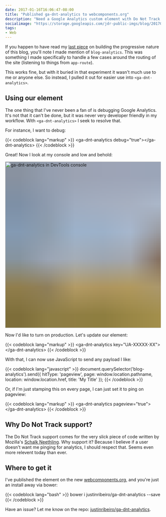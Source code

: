 ```yaml
---
date: 2017-01-16T16:06:47-08:00
title: "Published ga-dnt-analytics to webcomponents.org"
description: "Need a Google Analytics custom element with Do Not Track and debug support? This is the one for you."
socialimage: "https://storage.googleapis.com/jdr-public-imgs/blog/20170116-gadntanalytics-twitter-1024x535.jpg"
tags:
- Web
---
```


If you happen to have read my [last piece](/chronicle/2017/01/13/experimenting-with-a-progressive-web-app-blog/) on building the progressive nature of this blog, you'll note I made mention of `blog-analytics`. This was something I made specifically to handle a few cases around the routing of the site (listening to things from `app-route`).

This works fine, but with it buried in that experiment it wasn't much use to me or anyone else. So instead, I pulled it out for easier use into `<ga-dnt-analytics>`.

## Using our element

The one thing that I've never been a fan of is debugging Google Analytics. It's not that it can't be done, but it was never very developer friendly in my workflow. With `<ga-dnt-analytics>` I seek to resolve that.

For instance, I want to debug:

{{< codeblock lang="markup" >}}
&lt;ga-dnt-analytics debug=&quot;true&quot;&gt;&lt;/ga-dnt-analytics&gt;
{{< /codeblock >}}

Great! Now I look at my console and low and behold:

<img decoding="async" loading="lazy" width="800" height="538" style="background-size: cover;
          background-image: url('data:image/svg+xml;charset=utf-8,%3Csvg xmlns=\'http%3A//www.w3.org/2000/svg\' xmlns%3Axlink=\'http%3A//www.w3.org/1999/xlink\' viewBox=\'0 0 1280 853\'%3E%3Cfilter id=\'b\' color-interpolation-filters=\'sRGB\'%3E%3CfeGaussianBlur stdDeviation=\'.5\'%3E%3C/feGaussianBlur%3E%3CfeComponentTransfer%3E%3CfeFuncA type=\'discrete\' tableValues=\'1 1\'%3E%3C/feFuncA%3E%3C/feComponentTransfer%3E%3C/filter%3E%3Cimage filter=\'url(%23b)\' x=\'0\' y=\'0\' height=\'100%25\' width=\'100%25\' xlink%3Ahref=\'data%3Aimage/png;base64,iVBORw0KGgoAAAANSUhEUgAAAAkAAAAGCAIAAACepSOSAAAACXBIWXMAAC4jAAAuIwF4pT92AAAAs0lEQVQI1wGoAFf/AImSoJSer5yjs52ktp2luJuluKOpuJefsoCNowB+kKaOm66grL+krsCnsMGrt8m1u8mzt8OVoLIAhJqzjZ2tnLLLnLHJp7fNmpyjqbPCqLrRjqO7AIeUn5ultaWtt56msaSnroZyY4mBgLq7wY6TmwCRfk2Pf1uzm2WulV+xmV6rmGyQfFm3nWSBcEIAfm46jX1FkH5Djn5AmodGo49MopBLlIRBfG8yj/dfjF5frTUAAAAASUVORK5CYII=\'%3E%3C/image%3E%3C/svg%3E');" src="https://storage.googleapis.com/jdr-public-imgs/blog-archive/2017/e9e55dd8-dc03-11e6-8f3b-147be85ae76f.png" alt="ga-dnt-analytics in DevTools console">

Now I'd like to turn on production. Let's update our element:

{{< codeblock lang="markup" >}}
&lt;ga-dnt-analytics key=&quot;UA-XXXXX-XX&quot;&gt;&lt;/ga-dnt-analytics&gt;
{{< /codeblock >}}

With that, I can now use JavaScript to send any payload I like:

{{< codeblock lang="javascript" >}}
document.querySelector(&#039;blog-analytics&#039;).send({
  hitType: &#039;pageview&#039;,
  page: window.location.pathname,
  location: window.location.href,
  title: &#039;My Title&#039;
});
{{< /codeblock >}}

Or, if I'm just stamping this on every page, I can just set it to ping on pageview:

{{< codeblock lang="markup" >}}
&lt;ga-dnt-analytics pageview=&quot;true&quot;&gt;&lt;/ga-dnt-analytics&gt;
{{< /codeblock >}}

## Why Do Not Track support?

The Do Not Track support comes for the very slick piece of code written by Mozilla's [Schalk Neethling](https://github.com/schalkneethling/dnt-helper). Why support it? Because I believe if a user doesn't want me pinging for analytics, I should respect that. Seems even more relevent today than ever.

## Where to get it

I've published the element on the new [webcomponents.org](https://www.webcomponents.org/element/justinribeiro/ga-dnt-analytics), and you're just an install away via bower:

{{< codeblock lang="bash" >}}
bower i justinribeiro/ga-dnt-analytics --save
{{< /codeblock >}}

Have an issue? Let me know on the repo: [justinribeiro/ga-dnt-analytics](https://github.com/justinribeiro/ga-dnt-analytics).